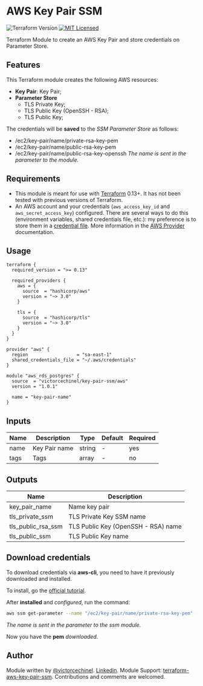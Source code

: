 # AWS Key Pair SSM

![Terraform Version](https://img.shields.io/badge/tf-%3E%3D0.13.6-blue.svg) [![MIT Licensed](https://img.shields.io/badge/license-MIT-green.svg)](https://tldrlegal.com/license/mit-license)

Terraform Module to create an AWS Key Pair and store credentials on Parameter Store.

## Features

This Terraform module creates the following AWS resources:

* **Key Pair**: Key Pair;
* **Parameter Store**
  * TLS Private Key;
  * TLS Public Key (OpenSSH - RSA);
  * TLS Public Key;

The credentials will be **saved** to the *SSM Parameter Store* as follows:
* /ec2/key-pair/name/private-rsa-key-pem
* /ec2/key-pair/name/public-rsa-key-pem
* /ec2/key-pair/name/public-rsa-key-openssh
*The name is sent in the parameter to the module.*

## Requirements

* This module is meant for use with [Terraform](https://www.terraform.io/downloads.html) 0.13+. It has not been tested with previous versions of Terraform.
* An AWS account and your credentials (`aws_access_key_id` and `aws_secret_access_key`) configured. There are several ways to do this (environment variables, shared credentials file, etc.): my preference is to store them in a [credential file](https://docs.aws.amazon.com/cli/latest/userguide/cli-configure-files.html). More information in the [AWS Provider](https://www.terraform.io/docs/providers/aws/index.html) documentation.

## Usage

```HCL
terraform {
  required_version = ">= 0.13"

  required_providers {
    aws = {
      source  = "hashicorp/aws"
      version = "~> 3.0"
    }

    tls = {
      source  = "hashicorp/tls"
      version = "~> 3.0"
    }
  }
}

provider "aws" {
  region                  = "sa-east-1"
  shared_credentials_file = "~/.aws/credentials"
}

module "aws_rds_postgres" {
  source  = "victorcechinel/key-pair-ssm/aws"
  version = "1.0.1"
  
  name = "key-pair-name"
}
```

## Inputs

| Name | Description   | Type   | Default | Required |
| ---- | ------------- | ------ | ------- | -------- |
| name | Key Pair name | string | -       | yes      |
| tags | Tags          | array  | -       | no       |

## Outputs

| Name               | Description                         |
| ------------------ | ----------------------------------- |
| key_pair_name      | Name key pair                       |
| tls_private_ssm    | TLS Private Key SSM name            |
| tls_public_rsa_ssm | TLS Public Key (OpenSSH - RSA) name |
| tls_public_ssm     | TLS Public Key name                 |

## Download credentials

To download credentials via **aws-cli**, you need to have it previously downloaded and installed.

To install, go the [official tutorial](https://github.com/aws/aws-cli/tree/v2).

After **installed** and *configured*, run the command:
```sh
aws ssm get-parameter --name "/ec2/key-pair/name/private-rsa-key-pem" --output text --query Parameter.Value >> "~/my-key-pair.pem"
```
*The name is sent in the parameter to the ssm module.*

Now you have the **pem** *downloaded*.

## Author

Module written by [@victorcechinel](https://github.com/victorcechinel). 
[Linkedin](https://www.linkedin.com/in/victorcechinelr/). 
Module Support: [terraform-aws-key-pair-ssm](https://github.com/victorcechinel/terraform-aws-key-pair-ssm). 
Contributions and comments are welcomed.